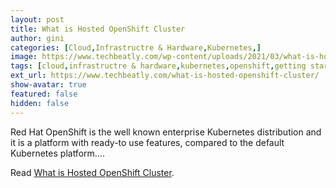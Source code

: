 ```yaml
---
layout: post
title: What is Hosted OpenShift Cluster
author: gini
categories: [Cloud,Infrastructre & Hardware,Kubernetes,]
image: https://www.techbeatly.com/wp-content/uploads/2021/03/what-is-hosted-openshift-cluster.jpg
tags: [cloud,infrastructre & hardware,kubernetes,openshift,getting started with managed openshift,introduction to hosted openshift clusters,learn openshift,managed kubernetes clusters,managed openshift clusters,openshift hosted services,openshift managed clusters,redhat openshift,what is hosted openshift,what is openshift,what is red hat hosted openshift,why hosted openshift,]
ext_url: https://www.techbeatly.com/what-is-hosted-openshift-cluster/
show-avatar: true
featured: false
hidden: false
---
```


Red Hat OpenShift is the well known enterprise Kubernetes distribution and it is a platform with ready-to use features, compared to the default Kubernetes platform.&#46;&#46;&#46;

Read [What is Hosted OpenShift Cluster](https://www.techbeatly.com/what-is-hosted-openshift-cluster/).